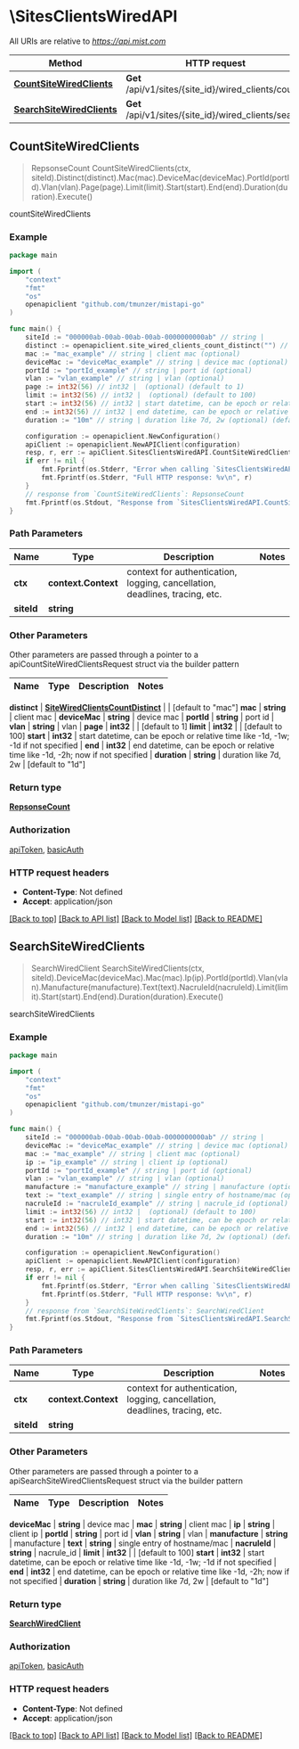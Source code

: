 # \SitesClientsWiredAPI

All URIs are relative to *https://api.mist.com*

Method | HTTP request | Description
------------- | ------------- | -------------
[**CountSiteWiredClients**](SitesClientsWiredAPI.md#CountSiteWiredClients) | **Get** /api/v1/sites/{site_id}/wired_clients/count | countSiteWiredClients
[**SearchSiteWiredClients**](SitesClientsWiredAPI.md#SearchSiteWiredClients) | **Get** /api/v1/sites/{site_id}/wired_clients/search | searchSiteWiredClients



## CountSiteWiredClients

> RepsonseCount CountSiteWiredClients(ctx, siteId).Distinct(distinct).Mac(mac).DeviceMac(deviceMac).PortId(portId).Vlan(vlan).Page(page).Limit(limit).Start(start).End(end).Duration(duration).Execute()

countSiteWiredClients



### Example

```go
package main

import (
	"context"
	"fmt"
	"os"
	openapiclient "github.com/tmunzer/mistapi-go"
)

func main() {
	siteId := "000000ab-00ab-00ab-00ab-0000000000ab" // string | 
	distinct := openapiclient.site_wired_clients_count_distinct("") // SiteWiredClientsCountDistinct |  (optional) (default to "mac")
	mac := "mac_example" // string | client mac (optional)
	deviceMac := "deviceMac_example" // string | device mac (optional)
	portId := "portId_example" // string | port id (optional)
	vlan := "vlan_example" // string | vlan (optional)
	page := int32(56) // int32 |  (optional) (default to 1)
	limit := int32(56) // int32 |  (optional) (default to 100)
	start := int32(56) // int32 | start datetime, can be epoch or relative time like -1d, -1w; -1d if not specified (optional)
	end := int32(56) // int32 | end datetime, can be epoch or relative time like -1d, -2h; now if not specified (optional)
	duration := "10m" // string | duration like 7d, 2w (optional) (default to "1d")

	configuration := openapiclient.NewConfiguration()
	apiClient := openapiclient.NewAPIClient(configuration)
	resp, r, err := apiClient.SitesClientsWiredAPI.CountSiteWiredClients(context.Background(), siteId).Distinct(distinct).Mac(mac).DeviceMac(deviceMac).PortId(portId).Vlan(vlan).Page(page).Limit(limit).Start(start).End(end).Duration(duration).Execute()
	if err != nil {
		fmt.Fprintf(os.Stderr, "Error when calling `SitesClientsWiredAPI.CountSiteWiredClients``: %v\n", err)
		fmt.Fprintf(os.Stderr, "Full HTTP response: %v\n", r)
	}
	// response from `CountSiteWiredClients`: RepsonseCount
	fmt.Fprintf(os.Stdout, "Response from `SitesClientsWiredAPI.CountSiteWiredClients`: %v\n", resp)
}
```

### Path Parameters


Name | Type | Description  | Notes
------------- | ------------- | ------------- | -------------
**ctx** | **context.Context** | context for authentication, logging, cancellation, deadlines, tracing, etc.
**siteId** | **string** |  | 

### Other Parameters

Other parameters are passed through a pointer to a apiCountSiteWiredClientsRequest struct via the builder pattern


Name | Type | Description  | Notes
------------- | ------------- | ------------- | -------------

 **distinct** | [**SiteWiredClientsCountDistinct**](SiteWiredClientsCountDistinct.md) |  | [default to &quot;mac&quot;]
 **mac** | **string** | client mac | 
 **deviceMac** | **string** | device mac | 
 **portId** | **string** | port id | 
 **vlan** | **string** | vlan | 
 **page** | **int32** |  | [default to 1]
 **limit** | **int32** |  | [default to 100]
 **start** | **int32** | start datetime, can be epoch or relative time like -1d, -1w; -1d if not specified | 
 **end** | **int32** | end datetime, can be epoch or relative time like -1d, -2h; now if not specified | 
 **duration** | **string** | duration like 7d, 2w | [default to &quot;1d&quot;]

### Return type

[**RepsonseCount**](RepsonseCount.md)

### Authorization

[apiToken](../README.md#apiToken), [basicAuth](../README.md#basicAuth)

### HTTP request headers

- **Content-Type**: Not defined
- **Accept**: application/json

[[Back to top]](#) [[Back to API list]](../README.md#documentation-for-api-endpoints)
[[Back to Model list]](../README.md#documentation-for-models)
[[Back to README]](../README.md)


## SearchSiteWiredClients

> SearchWiredClient SearchSiteWiredClients(ctx, siteId).DeviceMac(deviceMac).Mac(mac).Ip(ip).PortId(portId).Vlan(vlan).Manufacture(manufacture).Text(text).NacruleId(nacruleId).Limit(limit).Start(start).End(end).Duration(duration).Execute()

searchSiteWiredClients



### Example

```go
package main

import (
	"context"
	"fmt"
	"os"
	openapiclient "github.com/tmunzer/mistapi-go"
)

func main() {
	siteId := "000000ab-00ab-00ab-00ab-0000000000ab" // string | 
	deviceMac := "deviceMac_example" // string | device mac (optional)
	mac := "mac_example" // string | client mac (optional)
	ip := "ip_example" // string | client ip (optional)
	portId := "portId_example" // string | port id (optional)
	vlan := "vlan_example" // string | vlan (optional)
	manufacture := "manufacture_example" // string | manufacture (optional)
	text := "text_example" // string | single entry of hostname/mac (optional)
	nacruleId := "nacruleId_example" // string | nacrule_id (optional)
	limit := int32(56) // int32 |  (optional) (default to 100)
	start := int32(56) // int32 | start datetime, can be epoch or relative time like -1d, -1w; -1d if not specified (optional)
	end := int32(56) // int32 | end datetime, can be epoch or relative time like -1d, -2h; now if not specified (optional)
	duration := "10m" // string | duration like 7d, 2w (optional) (default to "1d")

	configuration := openapiclient.NewConfiguration()
	apiClient := openapiclient.NewAPIClient(configuration)
	resp, r, err := apiClient.SitesClientsWiredAPI.SearchSiteWiredClients(context.Background(), siteId).DeviceMac(deviceMac).Mac(mac).Ip(ip).PortId(portId).Vlan(vlan).Manufacture(manufacture).Text(text).NacruleId(nacruleId).Limit(limit).Start(start).End(end).Duration(duration).Execute()
	if err != nil {
		fmt.Fprintf(os.Stderr, "Error when calling `SitesClientsWiredAPI.SearchSiteWiredClients``: %v\n", err)
		fmt.Fprintf(os.Stderr, "Full HTTP response: %v\n", r)
	}
	// response from `SearchSiteWiredClients`: SearchWiredClient
	fmt.Fprintf(os.Stdout, "Response from `SitesClientsWiredAPI.SearchSiteWiredClients`: %v\n", resp)
}
```

### Path Parameters


Name | Type | Description  | Notes
------------- | ------------- | ------------- | -------------
**ctx** | **context.Context** | context for authentication, logging, cancellation, deadlines, tracing, etc.
**siteId** | **string** |  | 

### Other Parameters

Other parameters are passed through a pointer to a apiSearchSiteWiredClientsRequest struct via the builder pattern


Name | Type | Description  | Notes
------------- | ------------- | ------------- | -------------

 **deviceMac** | **string** | device mac | 
 **mac** | **string** | client mac | 
 **ip** | **string** | client ip | 
 **portId** | **string** | port id | 
 **vlan** | **string** | vlan | 
 **manufacture** | **string** | manufacture | 
 **text** | **string** | single entry of hostname/mac | 
 **nacruleId** | **string** | nacrule_id | 
 **limit** | **int32** |  | [default to 100]
 **start** | **int32** | start datetime, can be epoch or relative time like -1d, -1w; -1d if not specified | 
 **end** | **int32** | end datetime, can be epoch or relative time like -1d, -2h; now if not specified | 
 **duration** | **string** | duration like 7d, 2w | [default to &quot;1d&quot;]

### Return type

[**SearchWiredClient**](SearchWiredClient.md)

### Authorization

[apiToken](../README.md#apiToken), [basicAuth](../README.md#basicAuth)

### HTTP request headers

- **Content-Type**: Not defined
- **Accept**: application/json

[[Back to top]](#) [[Back to API list]](../README.md#documentation-for-api-endpoints)
[[Back to Model list]](../README.md#documentation-for-models)
[[Back to README]](../README.md)

